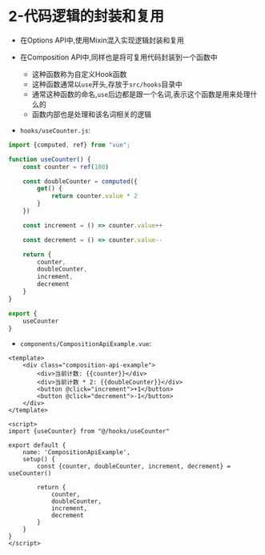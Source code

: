 # 2-代码逻辑的封装和复用

- 在Options API中,使用Mixin混入实现逻辑封装和复用
- 在Composition API中,同样也是将可复用代码封装到一个函数中
  - 这种函数称为自定义Hook函数
  - 这种函数通常以`use`开头,存放于`src/hooks`目录中
  - 通常这种函数的命名,`use`后边都是跟一个名词,表示这个函数是用来处理什么的
  - 函数内部也是处理和该名词相关的逻辑

- `hooks/useCounter.js`:

```javascript
import {computed, ref} from "vue";

function useCounter() {
    const counter = ref(100)

    const doubleCounter = computed({
        get() {
            return counter.value * 2
        }
    })

    const increment = () => counter.value++

    const decrement = () => counter.value--

    return {
        counter,
        doubleCounter,
        increment,
        decrement
    }
}

export {
    useCounter
}
```

- `components/CompositionApiExample.vue`:

```vue
<template>
    <div class="composition-api-example">
        <div>当前计数: {{counter}}</div>
        <div>当前计数 * 2: {{doubleCounter}}</div>
        <button @click="increment">+1</button>
        <button @click="decrement">-1</button>
    </div>
</template>

<script>
import {useCounter} from "@/hooks/useCounter"

export default {
    name: 'CompositionApiExample',
    setup() {
        const {counter, doubleCounter, increment, decrement} = useCounter()

        return {
            counter,
            doubleCounter,
            increment,
            decrement
        }
    }
}
</script>
```